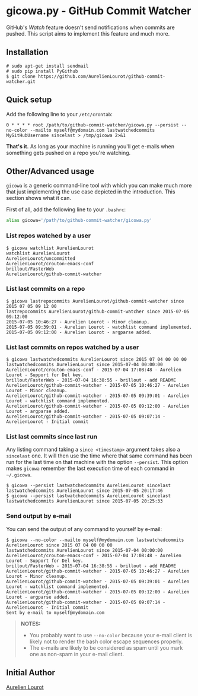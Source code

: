 # gicowa.py - GitHub Commit Watcher

GitHub's *Watch* feature doesn't send notifications when commits are pushed. This script aims to
implement this feature and much more.

## Installation

```
# sudo apt-get install sendmail
# sudo pip install PyGithub
$ git clone https://github.com/AurelienLourot/github-commit-watcher.git
```

## Quick setup

Add the following line to your `/etc/crontab`:

```
0 * * * * root /path/to/github-commit-watcher/gicowa.py --persist --no-color --mailto myself@mydomain.com lastwatchedcommits MyGitHubUsername sincelast > /tmp/gicowa 2>&1
```

**That's it.** As long as your machine is running you'll get e-mails when something gets pushed on
a repo you're watching.

## Other/Advanced usage

`gicowa` is a generic command-line tool with which you can make much more that just implementing
the use case depicted in the introduction. This section shows what it can.

First of all, add the following line to your `.bashrc`:

```bash
alias gicowa='/path/to/github-commit-watcher/gicowa.py'
```

### List repos watched by a user

```
$ gicowa watchlist AurelienLourot
watchlist AurelienLourot
AurelienLourot/uncommitted
AurelienLourot/crouton-emacs-conf
brillout/FasterWeb
AurelienLourot/github-commit-watcher
```

### List last commits on a repo

```
$ gicowa lastrepocommits AurelienLourot/github-commit-watcher since 2015 07 05 09 12 00
lastrepocommits AurelienLourot/github-commit-watcher since 2015-07-05 09:12:00
2015-07-05 10:46:27 - Aurelien Lourot - Minor cleanup.
2015-07-05 09:39:01 - Aurelien Lourot - watchlist command implemented.
2015-07-05 09:12:00 - Aurelien Lourot - argparse added.
```

### List last commits on repos watched by a user

```
$ gicowa lastwatchedcommits AurelienLourot since 2015 07 04 00 00 00
lastwatchedcommits AurelienLourot since 2015-07-04 00:00:00
AurelienLourot/crouton-emacs-conf - 2015-07-04 17:08:48 - Aurelien Lourot - Support for Del key.
brillout/FasterWeb - 2015-07-04 16:38:55 - brillout - add README
AurelienLourot/github-commit-watcher - 2015-07-05 10:46:27 - Aurelien Lourot - Minor cleanup.
AurelienLourot/github-commit-watcher - 2015-07-05 09:39:01 - Aurelien Lourot - watchlist command implemented.
AurelienLourot/github-commit-watcher - 2015-07-05 09:12:00 - Aurelien Lourot - argparse added.
AurelienLourot/github-commit-watcher - 2015-07-05 09:07:14 - AurelienLourot - Initial commit
```

### List last commits since last run

Any listing command taking a `since <timestamp>` argument takes also a `sincelast` one. It will then
use the time where that same command has been run for the last time on that machine with the option
`--persist`. This option makes `gicowa` remember the last execution time of each command in
`~/.gicowa`.

```
$ gicowa --persist lastwatchedcommits AurelienLourot sincelast
lastwatchedcommits AurelienLourot since 2015-07-05 20:17:46
$ gicowa --persist lastwatchedcommits AurelienLourot sincelast
lastwatchedcommits AurelienLourot since 2015-07-05 20:25:33
```

### Send output by e-mail

You can send the output of any command to yourself by e-mail:

```
$ gicowa --no-color --mailto myself@mydomain.com lastwatchedcommits AurelienLourot since 2015 07 04 00 00 00
lastwatchedcommits AurelienLourot since 2015-07-04 00:00:00
AurelienLourot/crouton-emacs-conf - 2015-07-04 17:08:48 - Aurelien Lourot - Support for Del key.
brillout/FasterWeb - 2015-07-04 16:38:55 - brillout - add README
AurelienLourot/github-commit-watcher - 2015-07-05 10:46:27 - Aurelien Lourot - Minor cleanup.
AurelienLourot/github-commit-watcher - 2015-07-05 09:39:01 - Aurelien Lourot - watchlist command implemented.
AurelienLourot/github-commit-watcher - 2015-07-05 09:12:00 - Aurelien Lourot - argparse added.
AurelienLourot/github-commit-watcher - 2015-07-05 09:07:14 - AurelienLourot - Initial commit
Sent by e-mail to myself@mydomain.com
```

> **NOTES:**
>
> * You probably want to use `--no-color` because your e-mail client is likely not to render the
>   bash color escape sequences properly.
> * The e-mails are likely to be considered as spam until you mark one as non-spam in your e-mail
>   client.

## Initial Author

[Aurelien Lourot](http://lourot.com/)
